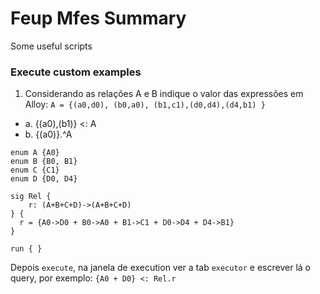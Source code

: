 # Feup Mfes Summary
Some useful scripts

### Execute custom examples
1. Considerando as relações A e B indique o valor das expressões em Alloy:
`A = {(a0,d0), (b0,a0), (b1,c1),(d0,d4),(d4,b1) }`
 * a. {(a0),(b1)} <: A
 * b. {(a0)}.^A 

```alloy
enum A {A0}
enum B {B0, B1}
enum C {C1}
enum D {D0, D4}

sig Rel {
	r: (A+B+C+D)->(A+B+C+D)
} {
  r = {A0->D0 + B0->A0 + B1->C1 + D0->D4 + D4->B1}
}

run { }
```
Depois `execute`, na janela de execution ver a tab `executor` e escrever lá o query, por exemplo: `{A0 + D0} <: Rel.r`
